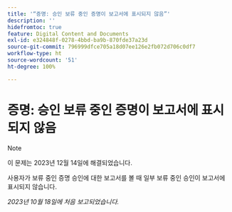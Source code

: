 ```yaml
---
title: '“증명: 승인 보류 중인 증명이 보고서에 표시되지 않음”'
description: ''
hidefromtoc: true
feature: Digital Content and Documents
exl-id: e324848f-0278-4bbd-ba9b-870fde37a23d
source-git-commit: 796999dfce705a18d07ee126e2fb072d706c0df7
workflow-type: ht
source-wordcount: '51'
ht-degree: 100%

---
```


# 증명: 승인 보류 중인 증명이 보고서에 표시되지 않음

>[!NOTE]
>
>이 문제는 2023년 12월 14일에 해결되었습니다.

<!--WF and WFP-->

사용자가 보류 중인 증명 승인에 대한 보고서를 볼 때 일부 보류 중인 승인이 보고서에 표시되지 않습니다.

_2023년 10월 18일에 처음 보고되었습니다._

